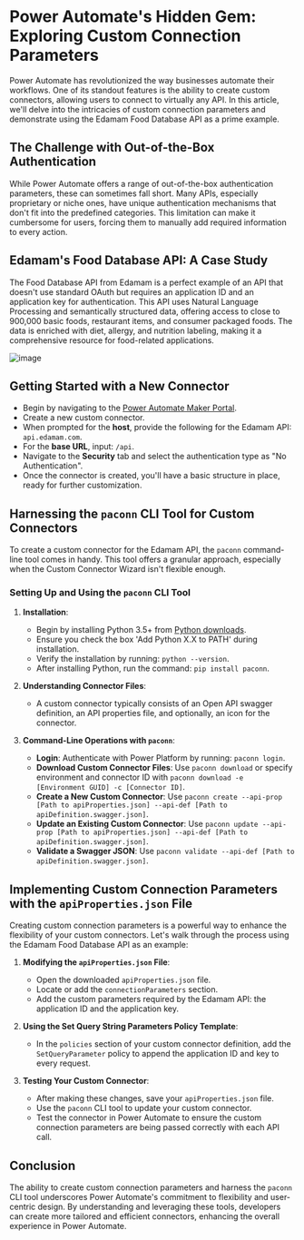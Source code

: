 # Power Automate's Hidden Gem: Exploring Custom Connection Parameters

Power Automate has revolutionized the way businesses automate their workflows. One of its standout features is the ability to create custom connectors, allowing users to connect to virtually any API. In this article, we'll delve into the intricacies of custom connection parameters and demonstrate using the Edamam Food Database API as a prime example.

## The Challenge with Out-of-the-Box Authentication

While Power Automate offers a range of out-of-the-box authentication parameters, these can sometimes fall short. Many APIs, especially proprietary or niche ones, have unique authentication mechanisms that don't fit into the predefined categories. This limitation can make it cumbersome for users, forcing them to manually add required information to every action.

## Edamam's Food Database API: A Case Study

The Food Database API from Edamam is a perfect example of an API that doesn't use standard OAuth but requires an application ID and an application key for authentication. This API uses Natural Language Processing and semantically structured data, offering access to close to 900,000 basic foods, restaurant items, and consumer packaged foods. The data is enriched with diet, allergy, and nutrition labeling, making it a comprehensive resource for food-related applications.

![image](https://github.com/rwilson504/Blogger/assets/7444929/e005d3a8-d7dd-4d16-8161-dee5e1b6443b)

## Getting Started with a New Connector

- Begin by navigating to the [Power Automate Maker Portal](https://make.powerautomate.com/).
- Create a new custom connector. 
- When prompted for the **host**, provide the following for the Edamam API: `api.edamam.com`.
- For the **base URL**, input: `/api`.
- Navigate to the **Security** tab and select the authentication type as "No Authentication".
- Once the connector is created, you'll have a basic structure in place, ready for further customization.

## Harnessing the `paconn` CLI Tool for Custom Connectors

To create a custom connector for the Edamam API, the `paconn` command-line tool comes in handy. This tool offers a granular approach, especially when the Custom Connector Wizard isn't flexible enough.

### Setting Up and Using the `paconn` CLI Tool

1. **Installation**:
   - Begin by installing Python 3.5+ from [Python downloads](https://www.python.org/downloads).
   - Ensure you check the box 'Add Python X.X to PATH' during installation.
   - Verify the installation by running: `python --version`.
   - After installing Python, run the command: `pip install paconn`.

2. **Understanding Connector Files**:
   - A custom connector typically consists of an Open API swagger definition, an API properties file, and optionally, an icon for the connector.

3. **Command-Line Operations with `paconn`**:
   - **Login**: Authenticate with Power Platform by running: `paconn login`.
   - **Download Custom Connector Files**: Use `paconn download` or specify environment and connector ID with `paconn download -e [Environment GUID] -c [Connector ID]`.
   - **Create a New Custom Connector**: Use `paconn create --api-prop [Path to apiProperties.json] --api-def [Path to apiDefinition.swagger.json]`.
   - **Update an Existing Custom Connector**: Use `paconn update --api-prop [Path to apiProperties.json] --api-def [Path to apiDefinition.swagger.json]`.
   - **Validate a Swagger JSON**: Use `paconn validate --api-def [Path to apiDefinition.swagger.json]`.

## Implementing Custom Connection Parameters with the `apiProperties.json` File

Creating custom connection parameters is a powerful way to enhance the flexibility of your custom connectors. Let's walk through the process using the Edamam Food Database API as an example:

1. **Modifying the `apiProperties.json` File**:
   - Open the downloaded `apiProperties.json` file.
   - Locate or add the `connectionParameters` section.
   - Add the custom parameters required by the Edamam API: the application ID and the application key.

2. **Using the Set Query String Parameters Policy Template**:
   - In the `policies` section of your custom connector definition, add the `SetQueryParameter` policy to append the application ID and key to every request.

3. **Testing Your Custom Connector**:
   - After making these changes, save your `apiProperties.json` file.
   - Use the `paconn` CLI tool to update your custom connector.
   - Test the connector in Power Automate to ensure the custom connection parameters are being passed correctly with each API call.

## Conclusion

The ability to create custom connection parameters and harness the `paconn` CLI tool underscores Power Automate's commitment to flexibility and user-centric design. By understanding and leveraging these tools, developers can create more tailored and efficient connectors, enhancing the overall experience in Power Automate.
